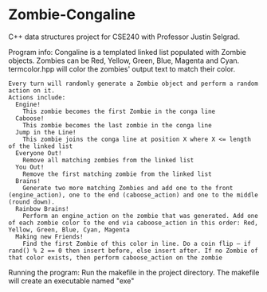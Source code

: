 # Zombie-Congaline
C++ data structures project for CSE240 with Professor Justin Selgrad. 

Program info:
    Congaline is a templated linked list populated with Zombie objects. Zombies can be Red, Yellow, Green,
    Blue, Magenta and Cyan. termcolor.hpp will color the zombies' output text to match their color.

    Every turn will randomly generate a Zombie object and perform a random action on it. 
    Actions include: 
      Engine! 
        This zombie becomes the first Zombie in the conga line
      Caboose! 
        This zombie becomes the last zombie in the conga line
      Jump in the Line! 
        This zombie joins the conga line at position X where X <= length of the linked list
      Everyone Out! 
        Remove all matching zombies from the linked list
      You Out! 
        Remove the first matching zombie from the linked list
      Brains! 
        Generate two more matching Zombies and add one to the front (engine_action), one to the end (caboose_action) and one to the middle (round down).
      Rainbow Brains! 
        Perform an engine_action on the zombie that was generated. Add one of each zombie color to the end via caboose_action in this order: Red, Yellow, Green, Blue, Cyan, Magenta
      Making new Friends! 
        Find the first Zombie of this color in line. Do a coin flip – if rand() % 2 == 0 then insert before, else insert after. If no Zombie of that color exists, then perform caboose_action on the zombie

Running the program:
    Run the makefile in the project directory. The makefile will create an executable named "exe"
